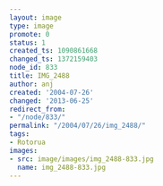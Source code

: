 ```yaml
---
layout: image
type: image
promote: 0
status: 1
created_ts: 1090861668
changed_ts: 1372159403
node_id: 833
title: IMG_2488
author: anj
created: '2004-07-26'
changed: '2013-06-25'
redirect_from:
- "/node/833/"
permalink: "/2004/07/26/img_2488/"
tags:
- Rotorua
images:
- src: image/images/img_2488-833.jpg
  name: img_2488-833.jpg
---
```


